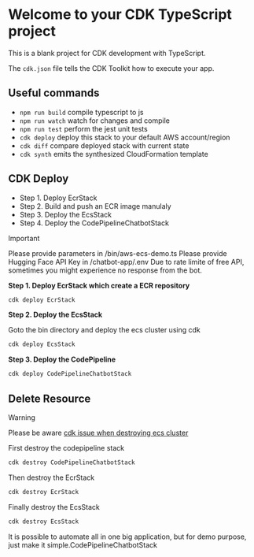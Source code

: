 # Welcome to your CDK TypeScript project

This is a blank project for CDK development with TypeScript.

The `cdk.json` file tells the CDK Toolkit how to execute your app.

## Useful commands

* `npm run build`   compile typescript to js
* `npm run watch`   watch for changes and compile
* `npm run test`    perform the jest unit tests
* `cdk deploy`      deploy this stack to your default AWS account/region
* `cdk diff`        compare deployed stack with current state
* `cdk synth`       emits the synthesized CloudFormation template

## CDK Deploy

- Step 1. Deploy EcrStack
- Step 2. Build and push an ECR image manulaly
- Step 3. Deploy the EcsStack
- Step 4. Deploy the CodePipelineChatbotStack

> [!IMPORTANT]
> Please provide parameters in /bin/aws-ecs-demo.ts
> Please provide Hugging Face API Key in /chatbot-app/.env
> Due to rate limite of free API, sometimes you might experience no response from the bot.

**Step 1. Deploy EcrStack which create a ECR repository**

```bash
cdk deploy EcrStack
```

**Step 2. Deploy the EcsStack**

Goto the bin directory and deploy the ecs cluster using cdk

```bash
cdk deploy EcsStack
```

**Step 3. Deploy the CodePipeline**

```bash
cdk deploy CodePipelineChatbotStack
```

## Delete Resource

> [!WARNING]  
> Please be aware [cdk issue when destroying ecs cluster](https://github.com/aws/aws-cdk/issues/19275)

First destroy the codepipeline stack

```bash
cdk destroy CodePipelineChatbotStack
```

Then destroy the EcrStack

```bash
cdk destroy EcrStack
```

Finally destroy the EcsStack

```bash
cdk destroy EcsStack
```

It is possible to automate all in one big application, but for demo purpose, just make it simple.CodePipelineChatbotStack